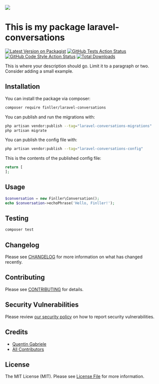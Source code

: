 
[<img src="https://github-ads.s3.eu-central-1.amazonaws.com/support-ukraine.svg?t=1" />](https://supportukrainenow.org)

# This is my package laravel-conversations

[![Latest Version on Packagist](https://img.shields.io/packagist/v/finller/laravel-conversations.svg?style=flat-square)](https://packagist.org/packages/finller/laravel-conversations)
[![GitHub Tests Action Status](https://img.shields.io/github/workflow/status/finller/laravel-conversations/run-tests?label=tests)](https://github.com/finller/laravel-conversations/actions?query=workflow%3Arun-tests+branch%3Amain)
[![GitHub Code Style Action Status](https://img.shields.io/github/workflow/status/finller/laravel-conversations/Fix%20PHP%20code%20style%20issues?label=code%20style)](https://github.com/finller/laravel-conversations/actions?query=workflow%3A"Fix+PHP+code+style+issues"+branch%3Amain)
[![Total Downloads](https://img.shields.io/packagist/dt/finller/laravel-conversations.svg?style=flat-square)](https://packagist.org/packages/finller/laravel-conversations)

This is where your description should go. Limit it to a paragraph or two. Consider adding a small example.

## Installation

You can install the package via composer:

```bash
composer require finller/laravel-conversations
```

You can publish and run the migrations with:

```bash
php artisan vendor:publish --tag="laravel-conversations-migrations"
php artisan migrate
```

You can publish the config file with:

```bash
php artisan vendor:publish --tag="laravel-conversations-config"
```

This is the contents of the published config file:

```php
return [
];
```

## Usage

```php
$conversation = new Finller\Conversation();
echo $conversation->echoPhrase('Hello, Finller!');
```

## Testing

```bash
composer test
```

## Changelog

Please see [CHANGELOG](CHANGELOG.md) for more information on what has changed recently.

## Contributing

Please see [CONTRIBUTING](https://github.com/quentinGab/.github/blob/main/CONTRIBUTING.md) for details.

## Security Vulnerabilities

Please review [our security policy](../../security/policy) on how to report security vulnerabilities.

## Credits

- [Quentin Gabriele](https://github.com/quentinGab)
- [All Contributors](../../contributors)

## License

The MIT License (MIT). Please see [License File](LICENSE.md) for more information.
